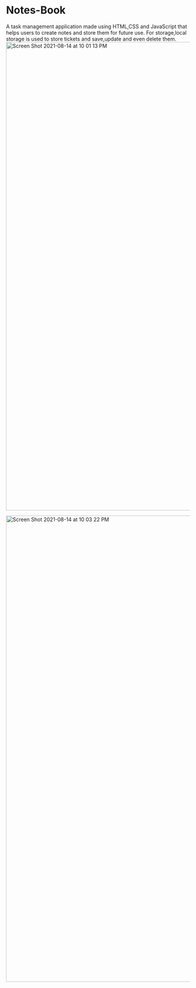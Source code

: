 # Notes-Book
A task management application made using HTML,CSS and JavaScript that helps users to create notes and store them for future use.
For storage,local storage is used
to store tickets and save,update and even delete them.
<img width="1279" alt="Screen Shot 2021-08-14 at 10 01 13 PM" src="https://user-images.githubusercontent.com/56118366/129453195-31a8dd44-c779-4379-8324-33c7b56678dc.png">

<img width="1273" alt="Screen Shot 2021-08-14 at 10 03 22 PM" src="https://user-images.githubusercontent.com/56118366/129453199-e235e1d6-ab8f-47b7-bd2b-b701f8a2ddf7.png">
